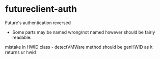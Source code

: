 # futureclient-auth
Future's authentication reversed


- Some parts may be named wrong/not named however should be fairly readable.


mistake in HWID class - detectVMWare method should be genHWID as it returns ur hwid
